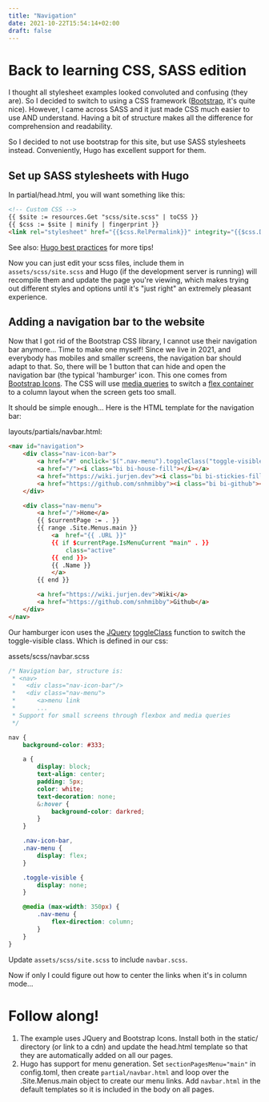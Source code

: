 ```yaml
---
title: "Navigation"
date: 2021-10-22T15:54:14+02:00
draft: false
---
```


# Back to learning CSS, SASS edition

I thought all stylesheet examples looked convoluted and confusing (they are).
So I decided to switch to using a CSS framework ([Bootstrap](https://getbootstrap.com/),
it's quite nice).  However, I came across
SASS and it just made CSS much easier to use AND understand. Having a bit of
structure makes all the difference for comprehension and readability.

So I decided to not use bootstrap for this site, but use SASS stylesheets instead.
Conveniently, Hugo has excellent support for them.

## Set up SASS stylesheets with Hugo

In partial/head.html, you will want something like this:
```HTML
<!-- Custom CSS -->
{{ $site := resources.Get "scss/site.scss" | toCSS }}
{{ $css := $site | minify | fingerprint }}
<link rel="stylesheet" href="{{$css.RelPermalink}}" integrity="{{$css.Data.Integrity}}">
```
See also: [Hugo best practices](https://github.com/spech66/hugo-best-practices#css-and-javascript) for more tips!

Now you can just edit your scss files, include them in
<code>assets/scss/site.scss</code> and Hugo (if the development server is
running) will recompile them and update the page you're viewing, which makes
trying out different styles and options until it's "just right" an extremely
pleasant experience.

## Adding a navigation bar to the website
Now that I got rid of the Bootstrap CSS library, I cannot use their
navigation bar anymore... Time to make one myself!  Since we live in 2021,
and everybody has mobiles and smaller screens, the navigation bar should
adapt to that.  So, there will be 1 button that can hide and open the
navigation bar (the typical 'hamburger' icon. This one comes from [Bootstrap
Icons](https://icons.getbootstrap.com/#install).  The CSS will use [media
queries](https://css-tricks.com/a-complete-guide-to-css-media-queries/) to
switch a [flex
container](https://css-tricks.com/snippets/css/a-guide-to-flexbox/#examples)
to a column layout when the screen gets too small.

It should be simple enough... Here is the HTML template for the navigation bar:

layouts/partials/navbar.html:
```HTML
<nav id="navigation">
	<div class="nav-icon-bar">
		<a href="#" onclick='$(".nav-menu").toggleClass("toggle-visible")'><i class="bi bi-list"></i></a>
		<a href="/"><i class="bi bi-house-fill"></i></a>
		<a href="https://wiki.jurjen.dev"><i class="bi bi-stickies-fill"></i></a>
		<a href="https://github.com/snhmibby"><i class="bi bi-github"></i></a>
	</div>

	<div class="nav-menu">
		<a href="/">Home</a>
		{{ $currentPage := . }}
		{{ range .Site.Menus.main }}
			<a  href="{{ .URL }}"
			{{ if $currentPage.IsMenuCurrent "main" . }}
				class="active"
			{{ end }}>
			{{ .Name }}
			</a>
		{{ end }}

		<a href="https://wiki.jurjen.dev">Wiki</a>
		<a href="https://github.com/snhmibby">Github</a>
	</div>
</nav>
```
Our hamburger icon uses the [JQuery](https://jquery.com/download/)
[toggleClass](https://devdocs.io/jquery/toggleclass) function to switch the
toggle-visible class. Which is defined in our css:


assets/scss/navbar.scss
```SCSS
/* Navigation bar, structure is:
 * <nav>
 *   <div class="nav-icon-bar"/>
 *   <div class="nav-menu">
 *   	<a>menu link
 *   	...
 * Support for small screens through flexbox and media queries
 */

nav {
	background-color: #333;

	a {
		display: block;
		text-align: center;
		padding: 5px;
		color: white;
		text-decoration: none;
		&:hover {
			background-color: darkred;
		}
	}

	.nav-icon-bar,
	.nav-menu {
		display: flex;
	}

	.toggle-visible {
		display: none;
	}

	@media (max-width: 350px) {
		.nav-menu {
			flex-direction: column;
		}
	}
}
```
Update ```assets/scss/site.scss``` to include ```navbar.scss```.

Now if only I could figure out how to center the links when it's in column mode...

# Follow along!
1. The example uses JQuery and Bootstrap Icons. Install both in the static/ directory (or link to a cdn)
   and update the head.html template so that they are automatically added on all our pages.
2. Hugo has support for menu generation. Set ```sectionPagesMenu="main"``` in
   config.toml, then create ```partial/navbar.html``` and loop over the
   .Site.Menus.main object to create our menu links.
   Add ```navbar.html``` in the default templates so it is included in the body on all pages.

